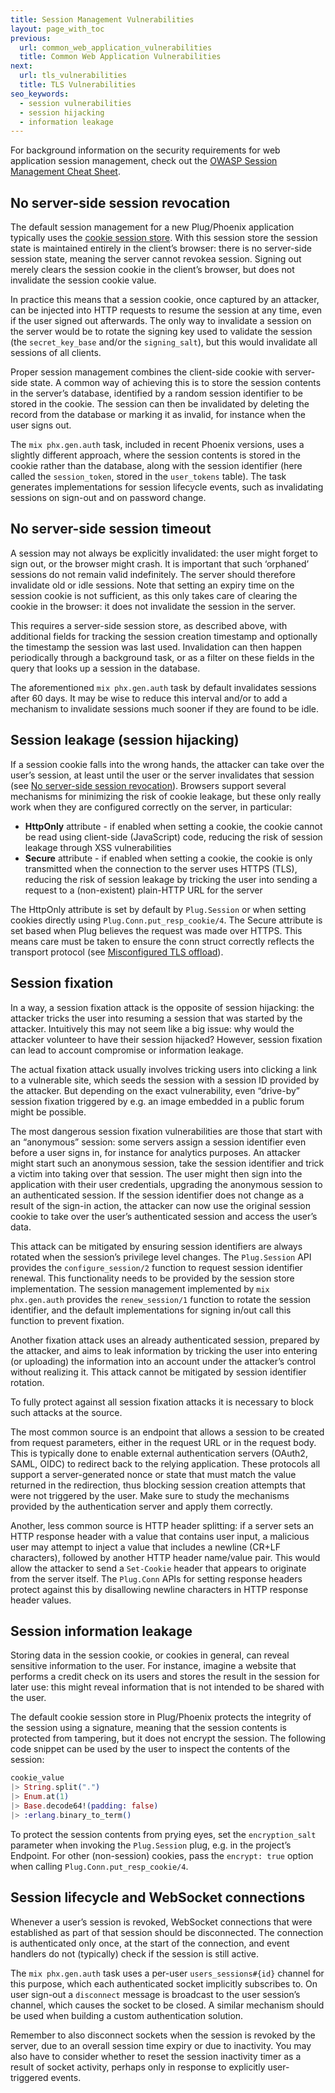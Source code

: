 ```yaml
---
title: Session Management Vulnerabilities
layout: page_with_toc
previous:
  url: common_web_application_vulnerabilities
  title: Common Web Application Vulnerabilities
next:
  url: tls_vulnerabilities
  title: TLS Vulnerabilities
seo_keywords:
  - session vulnerabilities
  - session hijacking
  - information leakage
---
```


For background information on the security requirements for web application
session management, check out the
[OWASP Session Management Cheat Sheet][owasp_session_management_cheatsheet].

## No server-side session revocation

The default session management for a new Plug/Phoenix application typically uses
the [cookie session store][hexdoc:plug.session_cookie]. With this session store
the session state is maintained entirely in the client’s browser: there is no
server-side session state, meaning the server cannot revokea session. Signing
out merely clears the session cookie in the client’s browser, but does not
invalidate the session cookie value.

In practice this means that a session cookie, once captured by an attacker, can
be injected into HTTP requests to resume the session at any time, even if the
user signed out afterwards. The only way to invalidate a session on the server
would be to rotate the signing key used to validate the session (the
`secret_key_base` and/or the `signing_salt`), but this would invalidate all
sessions of all clients.

Proper session management combines the client-side cookie with server-side
state. A common way of achieving this is to store the session contents in the
server’s database, identified by a random session identifier to be stored in the
cookie. The session can then be invalidated by deleting the record from the
database or marking it as invalid, for instance when the user signs out.

The `mix phx.gen.auth` task, included in recent Phoenix versions, uses a
slightly different approach, where the session contents is stored in the cookie
rather than the database, along with the session identifier (here called the
`session_token`, stored in the `user_tokens` table). The task generates
implementations for session lifecycle events, such as invalidating sessions on
sign-out and on password change.

## No server-side session timeout

A session may not always be explicitly invalidated: the user might forget to
sign out, or the browser might crash. It is important that such ‘orphaned’
sessions do not remain valid indefinitely. The server should therefore
invalidate old or idle sessions. Note that setting an expiry time on the session
cookie is not sufficient, as this only takes care of clearing the cookie in the
browser: it does not invalidate the session in the server.

This requires a server-side session store, as described above, with additional
fields for tracking the session creation timestamp and optionally the timestamp
the session was last used. Invalidation can then happen periodically through a
background task, or as a filter on these fields in the query that looks up a
session in the database.

The aforementioned `mix phx.gen.auth` task by default invalidates sessions after
60 days. It may be wise to reduce this interval and/or to add a mechanism to
invalidate sessions much sooner if they are found to be idle.

## Session leakage (session hijacking)

If a session cookie falls into the wrong hands, the attacker can take over the
user’s session, at least until the user or the server invalidates that session
(see [No server-side session revocation](#no-server-side-session-revocation)).
Browsers support several mechanisms for minimizing the risk of cookie leakage,
but these only really work when they are configured correctly on the server,
in particular:

- **HttpOnly** attribute - if enabled when setting a cookie, the cookie cannot
  be read using client-side (JavaScript) code, reducing the risk of session
  leakage through XSS vulnerabilities
- **Secure** attribute - if enabled when setting a cookie, the cookie is only
  transmitted when the connection to the server uses HTTPS (TLS), reducing the
  risk of session leakage by tricking the user into sending a request to a
  (non-existent) plain-HTTP URL for the server

The HttpOnly attribute is set by default by `Plug.Session` or when setting
cookies directly using `Plug.Conn.put_resp_cookie/4`. The Secure attribute is
set based when Plug believes the request was made over HTTPS. This means care
must be taken to ensure the conn struct correctly reflects the transport
protocol (see
[Misconfigured TLS offload](tls_vulnerabilities#misconfigured-tls-offload)).

## Session fixation

In a way, a session fixation attack is the opposite of session hijacking: the
attacker tricks the user into resuming a session that was started by the
attacker. Intuitively this may not seem like a big issue: why would the attacker
volunteer to have their session hijacked? However, session fixation can lead to
account compromise or information leakage.

The actual fixation attack usually involves tricking users into clicking a link
to a vulnerable site, which seeds the session with a session ID provided by the
attacker. But depending on the exact vulnerability, even “drive-by” session
fixation triggered by e.g. an image embedded in a public forum might be
possible.

The most dangerous session fixation vulnerabilities are those that start with
an “anonymous” session: some servers assign a session identifier even before a
user signs in, for instance for analytics purposes. An attacker might start such
an anonymous session, take the session identifier and trick a victim into taking
over that session. The user might then sign into the application with their user
credentials, upgrading the anonymous session to an authenticated session. If the
session identifier does not change as a result of the sign-in action, the
attacker can now use the original session cookie to take over the user’s
authenticated session and access the user’s data.

This attack can be mitigated by ensuring session identifiers are always rotated
when the session’s privilege level changes. The `Plug.Session` API provides the
`configure_session/2` function to request session identifier renewal. This
functionality needs to be provided by the session store implementation. The
session management implemented by `mix phx.gen.auth` provides the
`renew_session/1` function to rotate the session identifier, and the default
implementations for signing in/out call this function to prevent fixation.

Another fixation attack uses an already authenticated session, prepared by the
attacker, and aims to leak information by tricking the user into entering (or
uploading) the information into an account under the attacker’s control without
realizing it. This attack cannot be mitigated by session identifier rotation.

To fully protect against all session fixation attacks it is necessary to block
such attacks at the source.

The most common source is an endpoint that allows a session to be created from
request parameters, either in the request URL or in the request body. This is
typically done to enable external authentication servers (OAuth2, SAML, OIDC) to
redirect back to the relying application. These protocols all support a
server-generated nonce or state that must match the value returned in the
redirection, thus blocking session creation attempts that were not triggered by
the user. Make sure to study the mechanisms provided by the authentication
server and apply them correctly.

Another, less common source is HTTP header splitting: if a server sets an HTTP
response header with a value that contains user input, a malicious user may
attempt to inject a value that includes a newline (CR+LF characters), followed
by another HTTP header name/value pair. This would allow the attacker to send a
`Set-Cookie` header that appears to originate from the server itself. The
`Plug.Conn` APIs for setting response headers protect against this by
disallowing newline characters in HTTP response header values.

## Session information leakage

Storing data in the session cookie, or cookies in general, can reveal sensitive
information to the user. For instance, imagine a website that performs a credit
check on its users and stores the result in the session for later use: this
might reveal information that is not intended to be shared with the user.

The default cookie session store in Plug/Phoenix protects the integrity of the
session using a signature, meaning that the session contents is protected from
tampering, but it does not encrypt the session. The following code snippet can
be used by the user to inspect the contents of the session:

```elixir
cookie_value
|> String.split(".")
|> Enum.at(1)
|> Base.decode64!(padding: false)
|> :erlang.binary_to_term()
```

To protect the session contents from prying eyes, set the `encryption_salt`
parameter when invoking the `Plug.Session` plug, e.g. in the project’s Endpoint.
For other (non-session) cookies, pass the `encrypt: true` option when calling
`Plug.Conn.put_resp_cookie/4`.

## Session lifecycle and WebSocket connections

Whenever a user’s session is revoked, WebSocket connections that were
established as part of that session should be disconnected. The connection is
authenticated only once, at the start of the connection, and event handlers do
not (typically) check if the session is still active.

The `mix phx.gen.auth` task uses a per-user `users_sessions#{id}` channel for
this purpose, which each authenticated socket implicitly subscribes to. On user
sign-out a `disconnect` message is broadcast to the user session’s channel,
which causes the socket to be closed. A similar mechanism should be used when
building a custom authentication solution.

Remember to also disconnect sockets when the session is revoked by the server,
due to an overall session time expiry or due to inactivity. You may also have to
consider whether to reset the session inactivity timer as a result of socket
activity, perhaps only in response to explicitly user-triggered events.

[hexdoc:plug.session_cookie]: https://hexdocs.pm/plug/Plug.Session.COOKIE.html
[owasp_session_management_cheatsheet]: https://cheatsheetseries.owasp.org/cheatsheets/Session_Management_Cheat_Sheet.html
